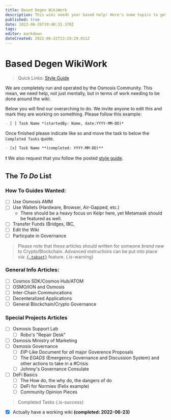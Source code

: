 ```yaml
---
title: Based Degen WikiWork
description: This wiki needs your based help! Here's some topics to get started on.
published: true
date: 2022-06-26T19:40:31.370Z
tags: 
editor: markdown
dateCreated: 2022-06-22T13:19:29.011Z
---
```


# Based Degen WikiWork

> Quick Links: [Style Guide](/wiki-meta/style-guide)

We are completely run and operated by the Osmosis Community. This mean, we need help, not just mentally, but in terms of work needing to be done around the wiki.

Below you will find our overarching to do. We invite anyone to edit this and mark they are working on something. Please follow this example:

```md
- [ ] Task Name *(startedBy: Name, date:YYYY-MM-DD)*
```

Once finished please indicate like so and move the task to below the `Completed Tasks` quote.

```md
- [x] Task Name **(completed: YYYY-MM-DD)**
```
:exclamation: We also request that you follow the posted [style guide](/wiki-meta/style-guide). 

## The *To Do* List

### How To Guides Wanted:
	
- [ ] Use Osmosis AMM
- [ ] Use Wallets (Hardware, Browser, Air-Gapped, etc.)
	- There should be a heavy focus on Kelpr here, yet Metamask should be featured as well.
- [ ] Transfer Funds (Bridges, IBC, 
- [ ] Edit the Wiki
- [ ] Particpate in Governance

> Please note that these articles should written for someone *brand new* to Crypto/Blockchain. Advanced instructions can be put into place via: [`{.tabset}`](https://docs.requarks.io/editors/markdown#content-tabs) feature.
{.is-warning}

### General Info Articles:

- [ ] Cosmos SDK/Cosmos Hub/ATOM
- [ ] OSMO/ION and Osmosis
- [ ] Inter-Chain Communcations
- [ ] Decenteralized Applications
- [ ] General Blockchain/Crypto Governance

### Special Projects Articles
- [ ] Osmosis Support Lab
	- [ ] Robo's "Repair Desk"
- [ ] Osmosis Ministry of Marketing
- [ ] Osmosis Governance
	- [ ] *EIP*-Like Document for *all* major Goverence Proposals
  - [ ] The *EGADS* (Emergency Governance and Discussion System) and other actions to take in a #Crisis
  - [ ] Johnny's Governance Consulate
- [ ] DeFi Basics
	- [ ] The How do, the why do, the dangers of do
  - [ ] DeFi for Normies (Felix example)
  - [ ] Community Opinion Pieces

> Completed Tasks
{.is-success}
- [x] Actually have a working wiki **(completed: 2022-06-23)**
